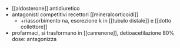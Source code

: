 - [[aldosterone]] antidiuretico
- antagonisti competitivi recettori [[mineralcorticoidi]]
	- +riassorbimento na, escrezione k in [[tubulo distale]] e [[dotto collettore]]
- profarmaci, si trasformano in [[canrenone]], detioacetilazione 80% dose: antagonizza